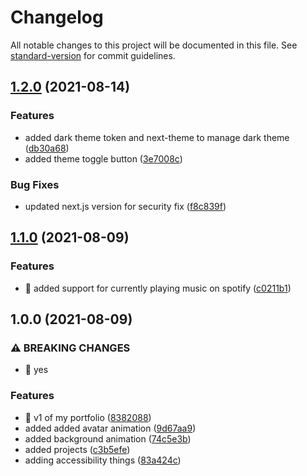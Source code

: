 # Changelog

All notable changes to this project will be documented in this file. See [standard-version](https://github.com/conventional-changelog/standard-version) for commit guidelines.

## [1.2.0](https://github.com/imshubhamsingh/shubham.sh/compare/v1.1.0...v1.2.0) (2021-08-14)


### Features

* added dark theme token and next-theme to manage dark theme ([db30a68](https://github.com/imshubhamsingh/shubham.sh/commit/db30a68b257da136630e1aaff3598c55b931dfd6))
* added theme toggle button ([3e7008c](https://github.com/imshubhamsingh/shubham.sh/commit/3e7008c2546102ea942b020d7ab62cd2bd41a6e4))


### Bug Fixes

* updated next.js version for security fix ([f8c839f](https://github.com/imshubhamsingh/shubham.sh/commit/f8c839f448fe8a6646c15facbdc00a08065c0b24))

## [1.1.0](https://github.com/imshubhamsingh/shubham.sh/compare/v1.0.0...v1.1.0) (2021-08-09)


### Features

* 🎸 added support for currently playing music on spotify ([c0211b1](https://github.com/imshubhamsingh/shubham.sh/commit/c0211b1b430b04dcb634c9494bb4f2d11d9fac53))

## 1.0.0 (2021-08-09)


### ⚠ BREAKING CHANGES

* 🧨 yes

### Features

* 🎸 v1 of my portfolio ([8382088](https://github.com/imshubhamsingh/shubham.sh/commit/83820881889fa6b44e9eb9d77ddab656ea8ecf6b))
* added added avatar animation ([9d67aa9](https://github.com/imshubhamsingh/shubham.sh/commit/9d67aa9f406f46673d05a5f236e65df4793aabde))
* added background animation ([74c5e3b](https://github.com/imshubhamsingh/shubham.sh/commit/74c5e3b261431ff3cd50990b8ea74baadaacda21))
* added projects ([c3b5efe](https://github.com/imshubhamsingh/shubham.sh/commit/c3b5efe7c979813805c3abf96bf97086ebc3492b))
* adding accessibility things ([83a424c](https://github.com/imshubhamsingh/shubham.sh/commit/83a424cb7f61cd83376b7fb0cd58e5ecae173ab9))
